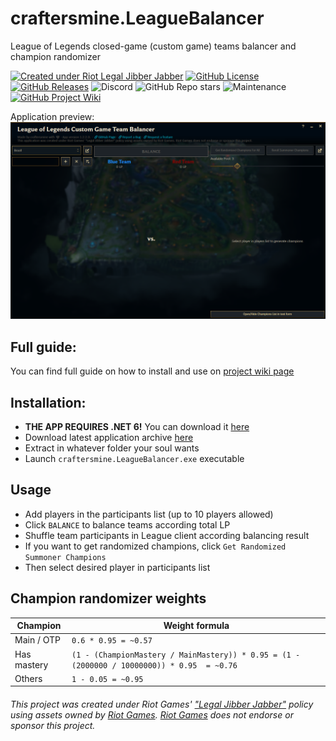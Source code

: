 # craftersmine.LeagueBalancer

League of Legends closed-game (custom game) teams balancer and champion randomizer

[![Created under Riot Legal Jibber Jabber](https://img.shields.io/badge/created_under-Riot_Legal_Jibber_Jabber-red?logo=riot-games)](https://www.riotgames.com/en/legal)
[![GitHub License](https://img.shields.io/github/license/craftersmine/LeagueBalancer)](https://github.com/craftersmine/LeagueBalancer/tree/master/LICENSE)
[![GitHub Releases](https://img.shields.io/github/downloads/craftersmine/LeagueBalancer/total?label=github%20downloads&logo=github)](https://github.com/craftersmine/LeagueBalancer/releases)
![Discord](https://img.shields.io/badge/discord-@craftersmine-5865f2?logo=discord&logoColor=white)
![GitHub Repo stars](https://img.shields.io/github/stars/craftersmine/LeagueBalancer)
![Maintenance](https://img.shields.io/maintenance/yes/2023)
[![GitHub Project Wiki](https://img.shields.io/badge/docs-github--wiki-brightgreen)](https://github.com/craftersmine/LeagueBalancer/wiki)

Application preview:
![Controls Preview](https://raw.githubusercontent.com/craftersmine/LeagueBalancer/master/.github/ApplicationPreview.png)

## Full guide:
You can find full guide on how to install and use on [project wiki page](https://github.com/craftersmine/LeagueBalancer/wiki)

## Installation:
* **THE APP REQUIRES .NET 6!** You can download it [here](https://dotnet.microsoft.com/en-us/download/dotnet/thank-you/runtime-6.0.20-windows-x64-installer)
* Download latest application archive [here](https://github.com/craftersmine/LeagueBalancer/releases)
* Extract in whatever folder your soul wants
* Launch `craftersmine.LeagueBalancer.exe` executable

## Usage
* Add players in the participants list (up to 10 players allowed)
* Click `BALANCE` to balance teams according total LP
* Shuffle team participants in League client according balancing result
* If you want to get randomized champions, click `Get Randomized Summoner Champions`
* Then select desired player in participants list

## Champion randomizer weights
| Champion    | Weight formula                                                                              |
|-------------|---------------------------------------------------------------------------------------------|
| Main / OTP  | `0.6 * 0.95 = ~0.57`                                                                        |
| Has mastery | `(1 - (ChampionMastery / MainMastery)) * 0.95 = (1 - (2000000 / 10000000)) * 0.95  = ~0.76` | 
| Others      | `1 - 0.05 = ~0.95`                                                                          |

###### This project was created under Riot Games' ["Legal Jibber Jabber"](https://www.riotgames.com/en/legal) policy using assets owned by [Riot Games](https://www.riotgames.com). [Riot Games](https://www.riotgames.com) does not endorse or sponsor this project.
